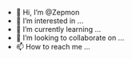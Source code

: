 - 👋 Hi, I’m @Zepmon
- 👀 I’m interested in ...
- 🌱 I’m currently learning ...
- 💞️ I’m looking to collaborate on ...
- 📫 How to reach me ...

<!---
Zepmon/Zepmon is a ✨ special ✨ repository because its `README.md` (this file) appears on your GitHub profile.
You can click the Preview link to take a look at your changes.
--->
